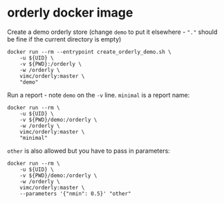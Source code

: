 # orderly docker image

Create a demo orderly store (change `demo` to put it elsewhere - `"."` should be fine if the current directory is empty)

```
docker run --rm --entrypoint create_orderly_demo.sh \
    -u ${UID} \
    -v ${PWD}:/orderly \
    -w /orderly \
    vimc/orderly:master \
    "demo"
```

Run a report - note `demo` on the `-v` line.  `minimal` is a report name:

```
docker run --rm \
    -u ${UID} \
    -v ${PWD}/demo:/orderly \
    -w /orderly \
    vimc/orderly:master \
    "minimal"
```

`other` is also allowed but you have to pass in parameters:

```
docker run --rm \
    -u ${UID} \
    -v ${PWD}/demo:/orderly \
    -w /orderly \
    vimc/orderly:master \
    --parameters '{"nmin": 0.5}' "other"
```

